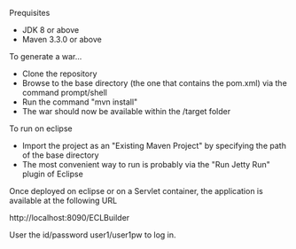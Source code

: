 Prequisites
- JDK 8 or above
- Maven 3.3.0 or above

To generate a war...
- Clone the repository
- Browse to the base directory (the one that contains the pom.xml) via the command prompt/shell
- Run the command "mvn install"
- The war should now be available within the <base directory>/target folder

To run on eclipse
- Import the project as an "Existing Maven Project" by specifying the path of the base directory
- The most convenient way to run is probably via the "Run Jetty Run" plugin of Eclipse

Once deployed on eclipse or on a Servlet container, the application is available at the following URL

http://localhost:8090/ECLBuilder

User the id/password user1/user1pw to log in.
